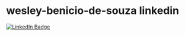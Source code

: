 # wesley-benicio-de-souza linkedin
<div id="badges">
<a href="https://www.linkedin.com/in/Wesley-Benício-de-souza
/">
<img src="https://img.shields.io/badge/LinkedIn-blue?style=for-the-badge&logo=linkedin&logoColor=white" alt="LinkedIn Badge"/= </a>
</div>
